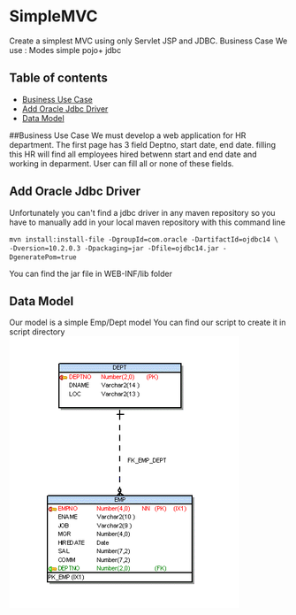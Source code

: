 SimpleMVC
=========

Create a simplest MVC using only Servlet JSP and JDBC.
Business Case 
We use :
Modes simple pojo+ jdbc
## Table of contents
- [Business Use Case](#business-use-case)
- [Add Oracle Jdbc Driver](#add-oracle-jdbc-driver)
- [Data Model](#data-model)

##Business Use Case
We must develop a web application for HR department. 
The first page has 3 field Deptno, start date, end date. filling this HR will find all employees hired betwenn start and end date and working in deparment. User can fill all or none of these fields.


## Add Oracle Jdbc Driver
Unfortunately you can't find a jdbc driver in any maven repository so you have to manually add in your local maven repository with this command line

```
mvn install:install-file -DgroupId=com.oracle -DartifactId=ojdbc14 \
-Dversion=10.2.0.3 -Dpackaging=jar -Dfile=ojdbc14.jar -DgeneratePom=true
```
You can find the jar file in WEB-INF/lib folder

## Data Model
Our model is a simple Emp/Dept model 
You can find our script to create it in script directory
![Model](https://github.com/agileconsulting/SimpleMVC/blob/master/erm_scott_jones.gif)
